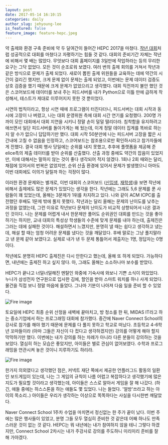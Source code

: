 ```yaml
---
layout: post
date: 2017-05-14 16:10:15
categories: daily
author_slug: jehyoung-lee
is_featured: false
feature_image: feature-hepc.jpeg
---
```


약 출제와 환경 구축 준비에 약 두 달여간이 들어간 HEPC 2017을 마쳤다. [작년 대회](https://github.com/huna3869/hunadiary/blob/master/hepc.md)처럼 성공적으로 대회를 마쳤다고 자평하기는 힘들 것 같다. 대회의 준비기간 자체는 작년에 비해서 몇 배는 많았다. 무엇보다 대회 홈페이지를 3일만에 작업하라는 등의 무리한 요구는 그닥 없었다. 모든 것이 순조로워 보였다. 여러 번의 출제 회의를 거쳐서 작년과 같은 방식으로 문제가 출제 되었다. 새로이 뽑힌 출제 위원들을 교육하는 데에 약간의 시간이 걸리긴 했지만, 크게 문제 없이 문제는 출제 되었고, 이번에는 문제 데이터 검증도 상호 검증을 했기 때문에 크게 문제가 없었으리고 생각했다. 대회 직전까지 불안 했던 것은 스코어보드에 데이터를 보내 주는 피드서버를 내가 Python으로 이틀 만에 급하게 작성해서, 테스트가 제대로 이루어지지 못한 것 뿐이었다.

시연의 법칙이라고, 항상 시연 때에 프로그램이 터진다더니, 피드서버는 대회 시작과 동시에 고장이 나 버렸고, 나는 대회 운영위원 측에 대회 시간 연기를 요청했다. 200명 가까이 모인 대회에서 대회 지연을 시키니 정말 손이 덜덜 떨리더라. 침착함을 유지하려고 애쓰면서 일단 피드서버를 돌아가게는 해 뒀는데, 이게 정말 데이터 집계를 똑바로 하는지 알 수가 없으니 답답하기만 했다. 대회 시작 50분만에 나는 피드서버 고장을 짧은 시간내에 고칠 수 없음을 인정하고, 스코어보드는 참조용으로만 확인하시라고 참가자들에게 전했다. 결국 대회 행사 당일에는 순위를 내지 못했고, 추후에 플랫폼을 제공해 준 elice측의 제출 데이터를 받아 순위를 산출했다. 산출 과정 중에도 약간의 잡음이 있었지만, 이에 대해서는 말하지 않는 것이 좋다 생각되어 적지 않겠다. 1회나 2회 때와는 달리, 채점에 있어서의 번복은 없었지만, 순위 산출 환경에 있어서 문제가 발생했으니 아마도 이번 대회에도 이의가 달릴까 하는 걱정이 많다.

이러한 환경 문제와는 별개로, 이번 대회의 스코어보드 ([신입생](http://hepc.hycse.net/result/2017/prime/), [재학생](http://hepc.hycse.net/result/2017/maven/))을 보면 작년에 비해서 출제에도 많은 문제가 있었다는 생각을 한다. 작년에는 그래도 5,6 문제를 푼 사람들이 꽤 있었는데, 올해는 3문제가 1위를 차지하고 있다. 나와 같이 ACM ICPC를 출전했던 후배도 1문제 밖에 풀지 못했다. 작년과는 달리 올해는 문제의 난이도를 낮추는 과정을 없앴는데, 그런 이유로 작년보다 문제의 난이도가 비교적 상향되어서 나온 결과인 것이다. 나는 문제를 어렵게 내서 한문제만 풀어도 순위권인 대회를 만드는 것을 좋아하기는 하지만, 교내 대회의 특성상 학생들의 수준에 맞게 문제를 내야 하는데, 출제진은 그러는 데에 실패한 것이다. 해설하면서 느꼈지만, 분명히 낼 때는 쉽다고 생각하고 냈는데, 해설 할 때는 엄청 어려운 문제를 냈다는 것을 깨달았다. 후배 말로는 그냥 풀지말라고 낸 문제 같아 보였다고. 실제로 내가 낸 두 문제 통틀어서 제출자는 1명, 정답자는 0명이다.

작년에도 분명히 HEPC 출제진은 다시 안한다고 했는데, 올해 또 하게 되었다. 가능하다면, 내년에는 출제진 하고 싶지 않다. 아, 그래도 올해는 소소하나마 보수를 받았다.

HEPC가 끝나고 너덜너덜해진 멘탈인 와중에 기숙사에 와보니 기쁜 소식이 와있었다. 누나가 삼성전자 연구원으로 입사한 김에, 할인을 받아 스마트 워치를 하나 사게 되었다. 물건을 직접 보니 정말 마음에 들었다. 그나마 기분이 나아져 다음 일을 준비 할 수 있었다.

![Fire image](https://astean1001.github.io/blog/img/post-assets/new_watch.jpeg)

토요일에 HEPC 최종 순위 산정을 새벽에 끝마치고, 방 청소를 한 뒤, MIDAS IT라고 하는 중소기업에서 하는 프로그래밍 대회에 참가했다. 중간에 Naver Connect School의 강사로 참가를 해야 했기 때문에 문제를 다 풀지 못하고 학교로 떠났다. 초등학교 4-6학년 꼬마들이라 (아마 그들은 자신이 다 컸다고 생각하겠지만) 강의를 어떻게 해야 할지 막막하기만 했다. 이번에는 내가 강의를 하는 차례가 아니라 다른 분들이 강의하는 것을 보았다. 열심히 하는 모습은 좋았지만, 아이들은 별로 관심이 없어보였다. 수학과 프로그래밍을 연관시켜 놓은 것이니 지루하기도 하리라. 

![Fire image](https://astean1001.github.io/blog/img/post-assets/connect.jpeg)

한가지 의외였다고 생각했던 점은, 커넥트 재단 쪽에서 제공한 언플러그드 활동의 일환인 보드게임이 있는데, 나는 그 게임의 규칙이 나름 어렵고 복잡하다고 생각했기에 많은 지도가 필요할 것이라고 생각했는데, 아이들은 스스로 알아서 게임을 잘 해 나갔다. (하긴, 애들 중에는 하스스톤을 하는 애들도 몇 있었다. 나는 들었다. '얼방'쓰라고 하는 아이의 목소리..) 아이들은 우리가 생각하는 이상으로 똑똑하다는 사실을 다시한번 깨달았다.

Naver Connect School 1주차 수업을 마치면서 정신없는 한 주가 끝이 났다. 이번 주에는 많은 행사들이 있었고, 분명 그들 모두 열심히 준비한 것 같은데 어째 하나도 만족스러운 것이 없는 것 같다. HEPC는 뭐 내년에는 내가 참여하지 않을 테니 그렇다 하겠지만, Connect School 2차시는 내가 주강사로 강의를 주도하니 미리미리 준비를 잘 해 가야겠다.
